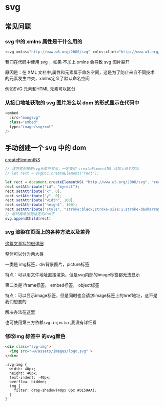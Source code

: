 # svg

## 常见问题
### svg 中的 xmlns 属性是干什么用的
```js
<svg xmlns="http://www.w3.org/2000/svg" xmlns:xlink="http://www.w3.org/1999/xlink">...</svg>
```

我们在代码中使用 svg ，如果 不加上 xmlns 会导致 svg 图片裂开

原因是：在 XML 文档中,属性和元素属于命名空间，这是为了防止来自不同技术的元素发生冲突，xmlns定义了默认命名空间

例如SVG <a>元素和HTML <a>元素可以区分

### 从接口地址获取的 svg 图片怎么以 dom 的形式显示在代码中

```js
<embed
  :src="mongSvg"
  class="embed"
  type="image/svg+xml"
/>
```

## 手动创建一个 svg 中的 dom
[createElementNS](https://developer.mozilla.org/zh-CN/docs/Web/API/Document/createElementNS)

```js
// 该方式创建的svg元素不显示，一定要用 createElementNS 且加上命名空间
// let rect = svgDoc.createElement("rect"); 

let rect = document.createElementNS( "http://www.w3.org/2000/svg", "rect" );
rect.setAttribute("id", "myrect");
rect.setAttribute("x", 0);
rect.setAttribute("y", 0);
rect.setAttribute("width", 100);
rect.setAttribute("height", 100);
rect.setAttribute("style", "stroke:black;stroke-size:1;stroke-dasharray:1;fill:none;");
// 最终再添加到指定的dom下
svg.appendChild(rect)
```

### svg 渲染在页面上的各种方法以及差异
[这篇文章写的很详细](https://segmentfault.com/a/1190000010942431)

整体可以分为两大类

一类是 img标签，div背景图片，picture标签

特点：可以用文件地址直接渲染，但是svg内部的image标签都无法显示

第二类是 iframe标签， embed标签， object标签

特点：可以显示image标签，但是同时也会请求image标签上的href地址，这不是我们想要的

解决办法在[这里](../request/request.md)

也可使用第三方依赖`svg-injector`,我没有详细看

### 修改img 标签中 的svg颜色
```html
<div class="svg-img">
  <img src="~@/assets/images/logo.svg" >
</div>
```
```less
.svg-img {
  width: 40px;
  height: 40px;
  text-indent: -40px;
  overflow: hidden;
  img {
    filter: drop-shadow(40px 0px #0159AA);
  }
}
```